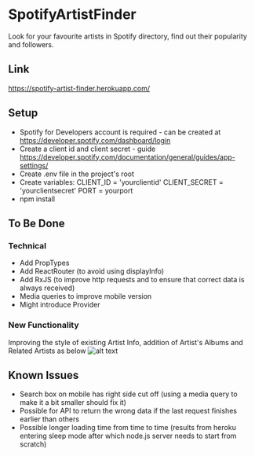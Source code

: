 # SpotifyArtistFinder
Look for your favourite artists in Spotify directory, find out their popularity and followers.

## Link
https://spotify-artist-finder.herokuapp.com/

## Setup
- Spotify for Developers account is required - can be created at https://developer.spotify.com/dashboard/login
- Create a client id and client secret - guide https://developer.spotify.com/documentation/general/guides/app-settings/
- Create .env file in the project's root
- Create variables: 
CLIENT_ID = 'yourclientid'
CLIENT_SECRET = 'yourclientsecret'
PORT = yourport
- npm install

## To Be Done
### Technical
- Add PropTypes
- Add ReactRouter (to avoid using displayInfo)
- Add RxJS (to improve http requests and to ensure that correct data is always received)
- Media queries to improve mobile version
- Might introduce Provider

### New Functionality 
Improving the style of existing Artist Info, addition of Artist's Albums and Related Artists as below
![alt text](https://i.imgur.com/CkfAJmj.jpg)

## Known Issues
- Search box on mobile has right side cut off (using a media query to make it a bit smaller should fix it)
- Possible for API to return the wrong data if the last request finishes earlier than others
- Possible longer loading time from time to time (results from heroku entering sleep mode after which node.js server needs to start from scratch)

